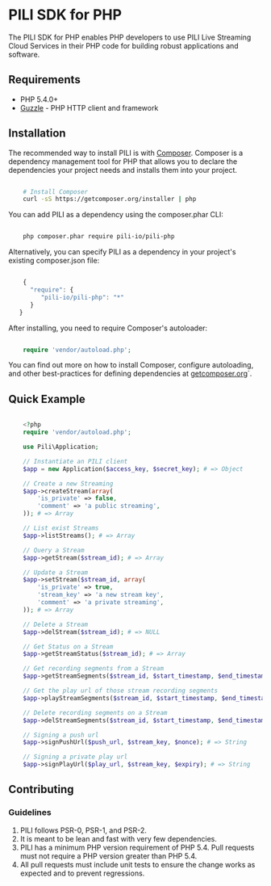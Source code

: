 # PILI SDK for PHP

The PILI SDK for PHP enables PHP developers to use PILI Live Streaming Cloud Services in their PHP code for building robust applications and software.


## Requirements

- PHP 5.4.0+
- [Guzzle](https://github.com/guzzle/guzzle) - PHP HTTP client and framework

## Installation

The recommended way to install PILI is with [Composer](http://getcomposer.org). 
Composer is a dependency management tool for PHP that allows you to declare the 
dependencies your project needs and installs them into your project.

```bash

    # Install Composer
    curl -sS https://getcomposer.org/installer | php
```

You can add PILI as a dependency using the composer.phar CLI:

```bash

    php composer.phar require pili-io/pili-php
```

Alternatively, you can specify PILI as a dependency in your project's
existing composer.json file:

```js

    {
      "require": {
         "pili-io/pili-php": "*"
      }
   }
 ```

After installing, you need to require Composer's autoloader:

```php

    require 'vendor/autoload.php';
```

You can find out more on how to install Composer, configure autoloading, and
other best-practices for defining dependencies at [getcomposer.org](http://getcomposer.org)`.


## Quick Example

```php

    <?php
    require 'vendor/autoload.php';

    use Pili\Application;

    // Instantiate an PILI client
    $app = new Application($access_key, $secret_key); # => Object

    // Create a new Streaming
    $app->createStream(array(
        'is_private' => false, 
        'comment' => 'a public streaming',
    )); # => Array

    // List exist Streams
    $app->listStreams(); # => Array

    // Query a Stream
    $app->getStream($stream_id); # => Array

    // Update a Stream
    $app->setStream($stream_id, array(
        'is_private' => true, 
        'stream_key' => 'a new stream key', 
        'comment' => 'a private streaming',
    )); # => Array

    // Delete a Stream
    $app->delStream($stream_id); # => NULL

    // Get Status on a Stream
    $app->getStreamStatus($stream_id); # => Array

    // Get recording segments from a Stream
    $app->getStreamSegments($stream_id, $start_timestamp, $end_timestamp); # => Array

    // Get the play url of those stream recording segments
    $app->playStreamSegments($stream_id, $start_timestamp, $end_timestamp); # => Array

    // Delete recording segments on a Stream
    $app->delStreamSegments($stream_id, $start_timestamp, $end_timestamp); # => Array

    // Signing a push url
    $app->signPushUrl($push_url, $stream_key, $nonce); # => String

    // Signing a private play url
    $app->signPlayUrl($play_url, $stream_key, $expiry); # => String
```


## Contributing

### Guidelines

1. PILI follows PSR-0, PSR-1, and PSR-2.
2. It is meant to be lean and fast with very few dependencies.
3. PILI has a minimum PHP version requirement of PHP 5.4. Pull requests must
   not require a PHP version greater than PHP 5.4.
4. All pull requests must include unit tests to ensure the change works as
   expected and to prevent regressions.
